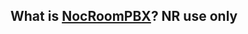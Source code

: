What is [NocRoomPBX](https://nocroom.com/datacenter/pbx)?
NR use only
--------------------------------------
